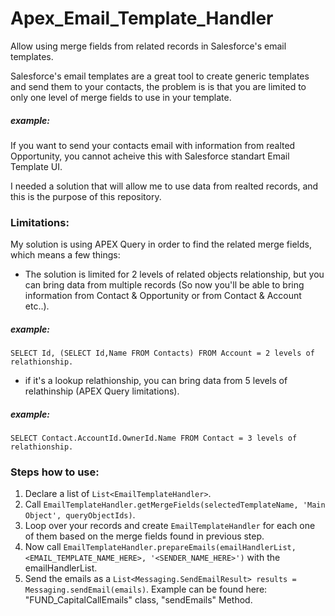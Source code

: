 # Apex_Email_Template_Handler
Allow using merge fields from related records in Salesforce's email templates.

Salesforce's email templates are a great tool to create generic templates and send them to your contacts, the problem is is that you are limited to only one level of merge fields to use in your template.

##### example:
If you want to send your contacts email with information from realted Opportunity, you cannot acheive this with Salesforce standart Email Template UI.

I needed a solution that will allow me to use data from realted records, and this is the purpose of this repository.

### Limitations:
My solution is using APEX Query in order to find the related merge fields, which means a few things:

- The solution is limited for 2 levels of related objects relationship, but you can bring data from multiple records (So now you'll be able to bring information from Contact & Opportunity or from Contact & Account etc..).
##### example:
```SELECT Id, (SELECT Id,Name FROM Contacts) FROM Account = 2 levels of relathionship.```

- if it's a lookup relathionship, you can bring data from 5 levels of relathinship (APEX Query limitations).
##### example:
```SELECT Contact.AccountId.OwnerId.Name FROM Contact = 3 levels of relathionship.```


### Steps how to use:
 1) Declare a list of ```List<EmailTemplateHandler>```.
 2) Call ```EmailTemplateHandler.getMergeFields(selectedTemplateName, 'Main Object', queryObjectIds)```.
 3) Loop over your records and create ```EmailTemplateHandler``` for each one of them based on the merge fields found in previous step.
 4) Now call ```EmailTemplateHandler.prepareEmails(emailHandlerList, <EMAIL_TEMPLATE_NAME_HERE>, '<SENDER_NAME_HERE>')``` with the emailHandlerList.
 5) Send the emails as a ```List<Messaging.SendEmailResult> results = Messaging.sendEmail(emails)```.
 Example can be found here: "FUND_CapitalCallEmails" class, "sendEmails" Method.